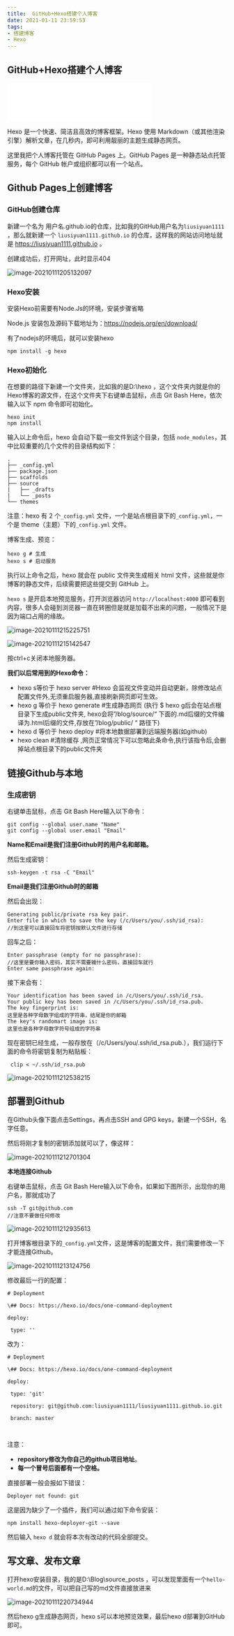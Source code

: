 ```yaml
---
title:  GitHub+Hexo搭建个人博客
date: 2021-01-11 23:59:53
tags:
- 搭建博客
- Hexo
---
```

##  GitHub+Hexo搭建个人博客

<iframe frameborder="no" border="0" marginwidth="0" marginheight="0" width=330 height=86 src="//music.163.com/outchain/player?type=2&id=863073353&auto=1&height=66"></iframe>

Hexo 是一个快速、简洁且高效的博客框架。Hexo 使用 Markdown（或其他渲染引擎）解析文章，在几秒内，即可利用靓丽的主题生成静态网页。

这里我把个人博客托管在 GitHub Pages 上。GitHub Pages 是一种静态站点托管服务，每个 GitHub 帐户或组织都可以有一个站点。

## Github Pages上创建博客

### GitHub创建仓库

新建一个名为 用户名.github.io的仓库，比如我的GitHub用户名为`liusiyuan1111` ，那么就新建一个 `liusiyuan1111.github.io` 的仓库，这样我的网站访问地址就是 https://liusiyuan1111.github.io 。

创建成功后，打开网址，此时显示404

![image-20210111205132097](https://i.loli.net/2021/01/11/RlYJ6xDaZyp8grt.png)

### Hexo安装

安装Hexo前需要有Node.Js的环境，安装步骤省略

Node.js 安装包及源码下载地址为：https://nodejs.org/en/download/

有了nodejs的环境后，就可以安装hexo

```
npm install -g hexo
```

###  Hexo初始化

在想要的路径下新建一个文件夹，比如我的是D:\hexo ，这个文件夹内就是你的Hexo博客的源文件，在这个文件夹下右键单击鼠标，点击 Git Bash Here，依次输入以下 npm 命令即可初始化。

```
hexo init
npm install
```

输入以上命令后，hexo 会自动下载一些文件到这个目录，包括 `node_modules`，其中比较重要的几个文件的目录结构如下：

```
.
├── _config.yml
├── package.json
├── scaffolds
├── source
|   ├── _drafts
|   └── _posts
└── themes
```

注意：hexo 有 2 个`_config.yml` 文件，一个是站点根目录下的`_config.yml`，一个是 theme（主题）下的`_config.yml` 文件。

博客生成、预览：

```
hexo g # 生成
hexo s # 启动服务
```

执行以上命令之后，hexo 就会在 public 文件夹生成相关 html 文件，这些就是你博客的静态文件，后续需要把这些提交到 GitHub 上。

`hexo s` 是开启本地预览服务，打开浏览器访问 `http://localhost:4000` 即可看到内容，很多人会碰到浏览器一直在转圈但是就是加载不出来的问题，一般情况下是因为端口占用的缘故。

![image-20210111215225751](https://i.loli.net/2021/01/11/di1oyQeEmbC5gRA.png)

![image-20210111215142547](https://i.loli.net/2021/01/11/GwLBhxZ1f4Jgei8.png)

按ctrl+c关闭本地服务器。

**我们以后常用到的Hexo命令：**

- hexo s等价于 hexo server #Hexo 会监视文件变动并自动更新，除修改站点配置文件外,无须重启服务器,直接刷新网页即可生效。
- hexo g 等价于 hexo generate #生成静态网页 (执行 $ hexo g后会在站点根目录下生成public文件夹, hexo会将”/blog/source/“ 下面的.md后缀的文件编译为.html后缀的文件,存放在”/blog/public/ “ 路径下)
- hexo d 等价于 hexo deploy #将本地数据部署到远端服务器(如github)
- hexo clean #清除缓存 ,网页正常情况下可以忽略此条命令,执行该指令后,会删掉站点根目录下的public文件夹

## 链接Github与本地

### 生成密钥

右键单击鼠标，点击 Git Bash Here输入以下命令：

```
git config --global user.name "Name"
git config --global user.email "Email"
```

**Name和Email是我们注册Github时的用户名和邮箱。**

然后生成密钥：

```
ssh-keygen -t rsa -C "Email"
```

**Email是我们注册Github时的邮箱**

然后会出现：

```
Generating public/private rsa key pair.
Enter file in which to save the key (/c/Users/you/.ssh/id_rsa):
//到这里可以直接回车将密钥按默认文件进行存储
```

回车之后：

```
Enter passphrase (empty for no passphrase):
//这里是要你输入密码，其实不需要输什么密码，直接回车就行
Enter same passphrase again:
```

接下来会有：

```
Your identification has been saved in /c/Users/you/.ssh/id_rsa.
Your public key has been saved in /c/Users/you/.ssh/id_rsa.pub.
The key fingerprint is:
这里是各种字母数字组成的字符串，结尾是你的邮箱
The key's randomart image is:
这里也是各种字母数字符号组成的字符串
```

现在密钥已经生成，一般存放在（/c/Users/you/.ssh/id_rsa.pub.），我们运行下面的命令将密钥复制为粘贴板：

```
 clip < ~/.ssh/id_rsa.pub
```

![image-20210111212538215](https://i.loli.net/2021/01/11/FGz8qAbODEsSfti.png)

## 部署到Github

在Github头像下面点击Settings，再点击SSH and GPG keys，新建一个SSH，名字任意。

然后将刚才复制的密钥添加就可以了，像这样：

![image-20210111212701304](https://i.loli.net/2021/01/11/JZwLOSPWeG4MpCr.png)

**本地连接Github**

右键单击鼠标，点击 Git Bash Here输入以下命令，如果如下图所示，出现你的用户名，那就成功了

```
ssh -T git@github.com
//注意不要做任何修改
```

![image-20210111212935613](https://i.loli.net/2021/01/11/JYnibqIWA3ed2kx.png)

打开博客根目录下的`_config.yml`文件，这是博客的配置文件，我们需要修改一下才能连接Github。

![image-20210111213124756](https://i.loli.net/2021/01/11/Z8PokJyKAX6v9lB.png)

修改最后一行的配置：

```
# Deployment

\## Docs: https://hexo.io/docs/one-command-deployment

deploy:

 type: ''
```

改为：

```
# Deployment

\## Docs: https://hexo.io/docs/one-command-deployment

deploy:

 type: 'git'

 repository: git@github.com:liusiyuan1111/liusiyuan1111.github.io.git

 branch: master

 
```

注意：

- **repository修改为你自己的github项目地址**。
- **每一个冒号后面都有一个空格。**

直接部署一般会报如下错误：

```
Deployer not found: git
```

这是因为缺少了一个插件，我们可以通过如下命令安装：

```
npm install hexo-deployer-git --save
```

然后输入 `hexo d` 就会将本次有改动的代码全部提交。

## 写文章、发布文章

打开hexo安装目录，我的是D:\Blog\source\_posts ，可以发现里面有一个`hello-world.md`的文件，可以把自己写的md文件直接放进来

![image-20210111220734944](https://i.loli.net/2021/01/11/rgTiDvU6xfYMEqz.png)

然后hexo g生成静态网页，hexo s可以本地预览效果，最后hexo d部署到GitHub即可。